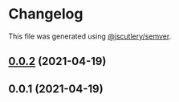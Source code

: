 # Changelog

This file was generated using [@jscutlery/semver](https://github.com/jscutlery/semver).

## [0.0.2](https://github.com/dustinlacewell/react-ecs/compare/v0.0.1...v0.0.2) (2021-04-19)



## 0.0.1 (2021-04-19)
